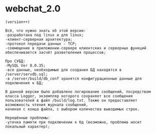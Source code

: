 # webchat_2.0

    (version++)

    Всё, что нужно знать об этой версии:
    -разработана под linux и для linux;
    -клиент-серверная архитектура;
    -протокол передачи данных - TCP;
    -совмещение в приложении-сервере клиентских и серверных функций обеспечивается засчёт разветвления процессов;
 
    Про СУБД:
    -MySQL Ver 8.0.35;
    -все данные, необходимые для создания БД находятся в /server/servdb.sql;
    -в /server/build/db_conf хранятся конфигурационные данные для подключения к БД;

    В данной версии было добавлено логирование сообщений, посредством класса Logger, экземпляр которого сохраняет все сообщения пользователей в файл /build/log.txt. Также он предоставляет возможность чтения журнала сообщений,
    начиная с конца файла, с выбором количества выводимых строк.

    Hерешённые проблемы:
    -утечка памяти при подключении к бд (возможно, проблема носит локальный характер);
